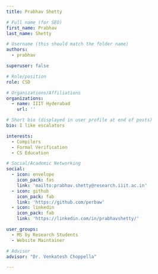 ```yaml
---
title: Prabhav Shetty

# Full name (for SEO)
first_name: Prabhav
last_name: Shetty

# Username (this should match the folder name)
authors:
  - prabhav

superuser: false

# Role/position
role: CSD

# Organizations/Affiliations
organizations:
  - name: IIIT Hyderabad
    url: ''

# Short bio (displayed in user profile at end of posts)
bio: I like escalators

interests:
  - Compilers
  - Formal Verification
  - CS Education

# Social/Academic Networking
social:
  - icon: envelope
    icon_pack: fas
    link: 'mailto:prabhav.shetty@research.iiit.ac.in'
  - icon: github
    icon_pack: fab
    link: 'https://github.com/perbaw'
  - icon: linkedin
    icon_pack: fab
    link: 'https://linkedin.com/in/prabhavshetty/'

user_groups:
  - MS by Research Students
  - Website Maintainer

# Advisor
advisor: "Dr. Venkatesh Choppella"

---
```

